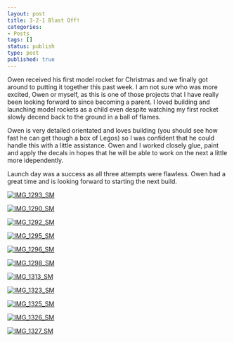 ```yaml
---
layout: post
title: 3-2-1 Blast Off!
categories:
- Posts
tags: []
status: publish
type: post
published: true
---
```

Owen received his first model rocket for Christmas and we finally got around to putting it together this past week. I am not sure who was more excited, Owen or myself, as this is one of those projects that I have really been looking forward to since becoming a parent. I loved building and launching model rockets as a child even despite watching my first rocket slowly decend back to the ground in a ball of flames. 

Owen is very detailed orientated and loves building (you should see how fast he can get though a box of Legos) so I was confident that he could handle this with a little assistance. Owen and I worked closely glue, paint and apply the decals in hopes that he will be able to work on the next a little more idependently. 

Launch day was a success as all three attempts were flawless. Owen had a great time and is looking forward to starting the next build.

[![IMG_1293_SM](/uploads/2014/06/24/IMG_1293_SM.jpg "IMG_1293_SM")](/uploads/2014/06/24/IMG_1293.jpg)

<!--more-->

[![IMG_1290_SM](/uploads/2014/06/24/IMG_1290_SM.jpg "IMG_1290_SM")](/uploads/2014/06/24/IMG_1290.jpg)

[![IMG_1292_SM](/uploads/2014/06/24/IMG_1292_SM.jpg "IMG_1292_SM")](/uploads/2014/06/24/IMG_1292.jpg)

[![IMG_1295_SM](/uploads/2014/06/24/IMG_1295_SM.jpg "IMG_1295_SM")](/uploads/2014/06/24/IMG_1295.jpg)

[![IMG_1296_SM](/uploads/2014/06/24/IMG_1296_SM.jpg "IMG_1296_SM")](/uploads/2014/06/24/IMG_1296.jpg)

[![IMG_1298_SM](/uploads/2014/06/24/IMG_1298_SM.jpg "IMG_1298_SM")](/uploads/2014/06/24/IMG_1298.jpg)

[![IMG_1313_SM](/uploads/2014/06/24/IMG_1313_SM.jpg "IMG_1313_SM")](/uploads/2014/06/24/IMG_1313.jpg)

[![IMG_1323_SM](/uploads/2014/06/24/IMG_1323_SM.jpg "IMG_1323_SM")](/uploads/2014/06/24/IMG_1323.jpg)

[![IMG_1325_SM](/uploads/2014/06/24/IMG_1325_SM.jpg "IMG_1325_SM")](/uploads/2014/06/24/IMG_1325.jpg)

[![IMG_1326_SM](/uploads/2014/06/24/IMG_1326_SM.jpg "IMG_1326_SM")](/uploads/2014/06/24/IMG_1326.jpg)

[![IMG_1327_SM](/uploads/2014/06/24/IMG_1327_SM.jpg "IMG_1327_SM")](/uploads/2014/06/24/IMG_1327.jpg)